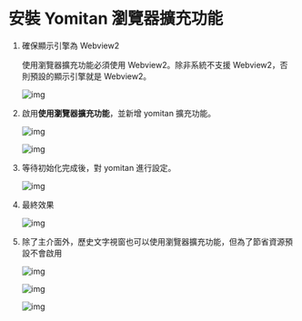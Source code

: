 # 安裝 Yomitan 瀏覽器擴充功能

1. 確保顯示引擎為 Webview2
  
   使用瀏覽器擴充功能必須使用 Webview2。除非系統不支援 Webview2，否則預設的顯示引擎就是 Webview2。

   ![img](https://image.lunatranslator.org/zh/yomitan.png)

1. 啟用**使用瀏覽器擴充功能**，並新增 yomitan 擴充功能。

   ![img](https://image.lunatranslator.org/zh/yomitan3.png)

   ![img](https://image.lunatranslator.org/zh/yomitan2.png)

1. 等待初始化完成後，對 yomitan 進行設定。

   ![img](https://image.lunatranslator.org/zh/yomitan4.png)

1. 最終效果

   ![img](https://image.lunatranslator.org/zh/yomitan5.png)

1. 除了主介面外，歷史文字視窗也可以使用瀏覽器擴充功能，但為了節省資源預設不會啟用

   ![img](https://image.lunatranslator.org/zh/yomitan7.png)

   ![img](https://image.lunatranslator.org/zh/yomitan6.png)

   ![img](https://image.lunatranslator.org/zh/yomitan8.png)